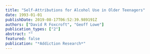 ```yaml
---
title: "Self-Attributions for Alcohol Use in Older Teenagers"
date: 1993-01-01
publishDate: 2019-08-17T06:52:39.989191Z
authors: ["David R Foxcroft", "Geoff Lowe"]
publication_types: ["2"]
abstract: ""
featured: false
publication: "*Addiction Research*"
---
```


